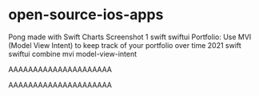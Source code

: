 # open-source-ios-apps

Pong made with Swift Charts
Screenshot 1
swift swiftui
Portfolio: Use MVI (Model View Intent) to keep track of your portfolio over time
2021 swift swiftui combine mvi model-view-intent


AAAAAAAAAAAAAAAAAAAAA


AAAAAAAAAAAAAAAAAAAAA
